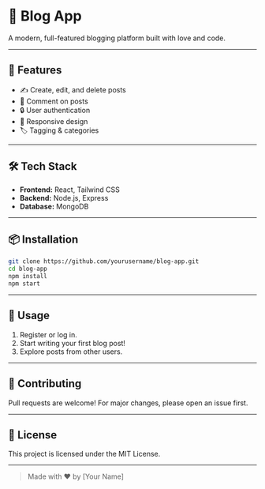 # 📖 Blog App

A modern, full-featured blogging platform built with love and code.

---

## 🚀 Features

- ✍️ Create, edit, and delete posts
- 💬 Comment on posts
- 🔒 User authentication
- 📱 Responsive design
- 🏷️ Tagging & categories

---

## 🛠️ Tech Stack

- **Frontend:** React, Tailwind CSS
- **Backend:** Node.js, Express
- **Database:** MongoDB

---

## 📦 Installation

```bash
git clone https://github.com/yourusername/blog-app.git
cd blog-app
npm install
npm start
```

---

## 📝 Usage

1. Register or log in.
2. Start writing your first blog post!
3. Explore posts from other users.

---

## 🤝 Contributing

Pull requests are welcome! For major changes, please open an issue first.

---

## 📄 License

This project is licensed under the MIT License.

---

> Made with ❤️ by [Your Name]